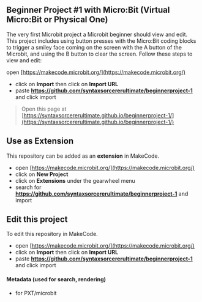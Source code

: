 ## Beginner Project #1 with Micro:Bit (Virtual Micro:Bit or Physical One)

The very first Microbit project a Microbit beginner should view and edit. This project includes using button presses with the Micro:Bit coding blocks to trigger a smiley face coming on the screen with the A button of the Microbit, and using the B button to clear the screen. Follow these steps to view and edit:

open [https://makecode.microbit.org/](https://makecode.microbit.org/)
* click on **Import** then click on **Import URL**
* paste **https://github.com/syntaxsorcererultimate/beginnerproject-1** and click import

>
> Open this page at [https://syntaxsorcererultimate.github.io/beginnerproject-1/](https://syntaxsorcererultimate.github.io/beginnerproject-1/)

## Use as Extension

This repository can be added as an **extension** in MakeCode.

* open [https://makecode.microbit.org/](https://makecode.microbit.org/)
* click on **New Project**
* click on **Extensions** under the gearwheel menu
* search for **https://github.com/syntaxsorcererultimate/beginnerproject-1** and import

## Edit this project

To edit this repository in MakeCode.

* open [https://makecode.microbit.org/](https://makecode.microbit.org/)
* click on **Import** then click on **Import URL**
* paste **https://github.com/syntaxsorcererultimate/beginnerproject-1** and click import

#### Metadata (used for search, rendering)

* for PXT/microbit
<script src="https://makecode.com/gh-pages-embed.js"></script><script>makeCodeRender("{{ site.makecode.home_url }}", "{{ site.github.owner_name }}/{{ site.github.repository_name }}");</script>
